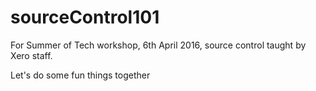 # sourceControl101
For Summer of Tech workshop, 6th April 2016, source control taught by Xero staff. 

Let's do some fun things together 